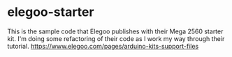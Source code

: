 # elegoo-starter
This is the sample code that Elegoo publishes with their Mega 2560 starter kit. I'm doing some refactoring of their code as I work my way through their tutorial. https://www.elegoo.com/pages/arduino-kits-support-files
